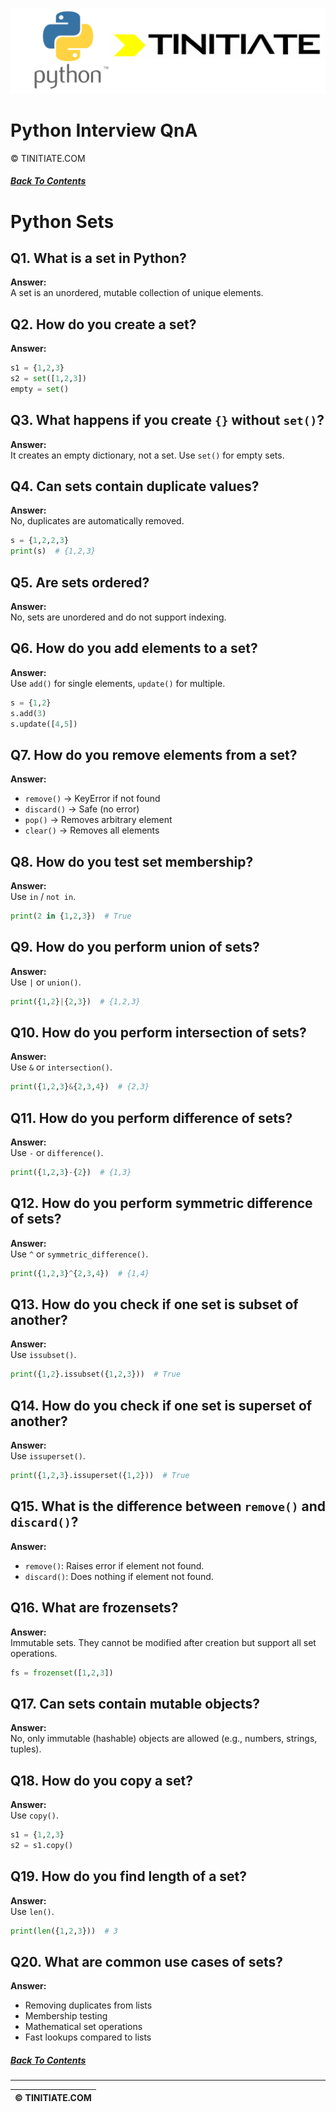 ![Python Tinitiate Image](../python_tinitiate.png)

# Python Interview QnA
&copy; TINITIATE.COM

##### [Back To Contents](./README.md)

# Python Sets

## Q1. What is a set in Python?
**Answer:**  
A set is an unordered, mutable collection of unique elements.

## Q2. How do you create a set?
**Answer:**  
```python
s1 = {1,2,3}
s2 = set([1,2,3])
empty = set()
```

## Q3. What happens if you create `{}` without `set()`?
**Answer:**  
It creates an empty dictionary, not a set. Use `set()` for empty sets.

## Q4. Can sets contain duplicate values?
**Answer:**  
No, duplicates are automatically removed.  
```python
s = {1,2,2,3}
print(s)  # {1,2,3}
```

## Q5. Are sets ordered?
**Answer:**  
No, sets are unordered and do not support indexing.

## Q6. How do you add elements to a set?
**Answer:**  
Use `add()` for single elements, `update()` for multiple.  
```python
s = {1,2}
s.add(3)
s.update([4,5])
```

## Q7. How do you remove elements from a set?
**Answer:**  
- `remove()` → KeyError if not found  
- `discard()` → Safe (no error)  
- `pop()` → Removes arbitrary element  
- `clear()` → Removes all elements

## Q8. How do you test set membership?
**Answer:**  
Use `in` / `not in`.  
```python
print(2 in {1,2,3})  # True
```

## Q9. How do you perform union of sets?
**Answer:**  
Use `|` or `union()`.  
```python
print({1,2}|{2,3})  # {1,2,3}
```

## Q10. How do you perform intersection of sets?
**Answer:**  
Use `&` or `intersection()`.  
```python
print({1,2,3}&{2,3,4})  # {2,3}
```

## Q11. How do you perform difference of sets?
**Answer:**  
Use `-` or `difference()`.  
```python
print({1,2,3}-{2})  # {1,3}
```

## Q12. How do you perform symmetric difference of sets?
**Answer:**  
Use `^` or `symmetric_difference()`.  
```python
print({1,2,3}^{2,3,4})  # {1,4}
```

## Q13. How do you check if one set is subset of another?
**Answer:**  
Use `issubset()`.  
```python
print({1,2}.issubset({1,2,3}))  # True
```

## Q14. How do you check if one set is superset of another?
**Answer:**  
Use `issuperset()`.  
```python
print({1,2,3}.issuperset({1,2}))  # True
```

## Q15. What is the difference between `remove()` and `discard()`?
**Answer:**  
- `remove()`: Raises error if element not found.  
- `discard()`: Does nothing if element not found.

## Q16. What are frozensets?
**Answer:**  
Immutable sets. They cannot be modified after creation but support all set operations.  
```python
fs = frozenset([1,2,3])
```

## Q17. Can sets contain mutable objects?
**Answer:**  
No, only immutable (hashable) objects are allowed (e.g., numbers, strings, tuples).

## Q18. How do you copy a set?
**Answer:**  
Use `copy()`.  
```python
s1 = {1,2,3}
s2 = s1.copy()
```

## Q19. How do you find length of a set?
**Answer:**  
Use `len()`.  
```python
print(len({1,2,3}))  # 3
```

## Q20. What are common use cases of sets?
**Answer:**  
- Removing duplicates from lists  
- Membership testing  
- Mathematical set operations  
- Fast lookups compared to lists

##### [Back To Contents](./README.md)
***
| &copy; TINITIATE.COM |
|----------------------|
